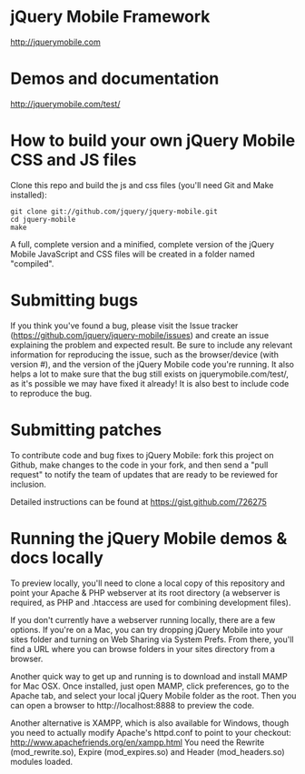 jQuery Mobile Framework
=====
http://jquerymobile.com


Demos and documentation
===================================
http://jquerymobile.com/test/


How to build your own jQuery Mobile CSS and JS files
===================================

Clone this repo and build the js and css files (you'll need Git and Make installed):

    git clone git://github.com/jquery/jquery-mobile.git
    cd jquery-mobile
    make

A full, complete version and a minified, complete version of the jQuery Mobile JavaScript and CSS files will be created in a folder named "compiled".


Submitting bugs
===================================

If you think you've found a bug, please visit the Issue tracker (https://github.com/jquery/jquery-mobile/issues) and create an issue explaining the problem and expected result. Be sure to include any relevant information for reproducing the issue, such as the browser/device (with version #), and the version of the jQuery Mobile code you're running. It also helps a lot to make sure that the bug still exists on jquerymobile.com/test/, as it's possible we may have fixed it already! It is also best to include code to reproduce the bug. 


Submitting patches
===================================

To contribute code and bug fixes to jQuery Mobile: fork this project on Github, make changes to the code in your fork, and then send a 
"pull request" to notify the team of updates that are ready to be reviewed for inclusion.

Detailed instructions can be found at https://gist.github.com/726275


Running the jQuery Mobile demos & docs locally
===================================

To preview locally, you'll need to clone a local copy of this repository and point your Apache & PHP webserver at its root directory (a webserver is required, as PHP and .htaccess are used for combining development files).

If you don't currently have a webserver running locally, there are a few options. If you're on a Mac, you can try dropping jQuery Mobile into your sites folder and turning on Web Sharing via System Prefs. From there, you'll find a URL where you can browse folders in your sites directory from a browser.

Another quick way to get up and running is to download and install MAMP for Mac OSX. Once installed, just open MAMP, click preferences, go to the Apache tab, and select your local jQuery Mobile folder as the root. Then you can open a browser to http://localhost:8888 to preview the code.

Another alternative is XAMPP, which is also available for Windows, though you need to actually modify Apache's httpd.conf to point to your checkout: http://www.apachefriends.org/en/xampp.html
You need the Rewrite (mod_rewrite.so), Expire (mod_expires.so) and Header (mod_headers.so) modules loaded.

